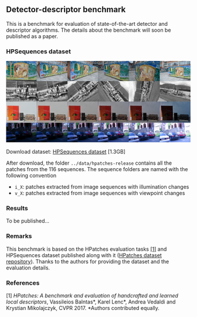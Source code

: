 ## Detector-descriptor benchmark

This is a benchmark for evaluation of state-of-the-art detector and descriptor algorithms. The details about the benchmark will soon be published as a paper.

### HPSequences dataset

![hpsequences](assets/sequences.png)

Download dataset: [HPSequences dataset](http://icvl.ee.ic.ac.uk/vbalnt/hpatches/hpatches-sequences-release.tar.gz) [1.3GB]

After download, the folder `../data/hpatches-release` contains all the
patches from the 116 sequences. The sequence folders are named with
the following convention

* `i_X`: patches extracted from image sequences with illumination changes
* `v_X`: patches extracted from image sequences with viewpoint changes

### Results

To be published...

### Remarks

This benchmark is based on the HPatches evaluation tasks [[1]](#refs) and HPSequences dataset published along with it ([HPatches dataset repository](https://github.com/hpatches/hpatches-dataset)). Thanks to the authors for providing the dataset and the evaluation details.

### References
<a name="refs"></a>

[1] *HPatches: A benchmark and evaluation of handcrafted and learned local descriptors*, Vassileios Balntas*, Karel Lenc*, Andrea Vedaldi and Krystian Mikolajczyk, CVPR 2017.
*Authors contributed equally.

